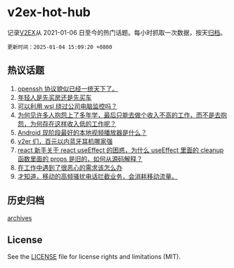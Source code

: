 # v2ex-hot-hub

 记录[V2EX](https://www.v2ex.com/)从 2021-01-06 日至今的热门话题。每小时抓取一次数据，按天[归档](archives)。

`更新时间：2025-01-04 15:09:20 +0800`

## 热议话题

1. [openssh 协议貌似已经一统天下了。](https://www.v2ex.com/t/1102348)
1. [年轻人是先买房还是先买车](https://www.v2ex.com/t/1102343)
1. [可以利用 wsl 绕过公司电脑监控吗？](https://www.v2ex.com/t/1102438)
1. [为何见许多人抱怨上了多年学，最后只能去做个收入不高的工作，而不是去抱怨，为何存在这样收入低的工作呢？](https://www.v2ex.com/t/1102393)
1. [Android 现阶段最好的本地视频播放器是什么？](https://www.v2ex.com/t/1102420)
1. [v2er 们，百元以内蓝牙耳机哪家强](https://www.v2ex.com/t/1102436)
1. [react 新手关于 react useEffect 的困惑，为什么 useEffect 里面的 cleanup 函数里面的 props 是旧的，如何从源码解释？](https://www.v2ex.com/t/1102355)
1. [在工作中遇到了很恶心的需求该怎么办](https://www.v2ex.com/t/1102372)
1. [才知道，移动的高频骚扰电话拦截业务，会消耗移动流量。](https://www.v2ex.com/t/1102392)

## 历史归档

[archives](archives)

## License

See the [LICENSE](LICENSE) file for license rights and limitations (MIT).
